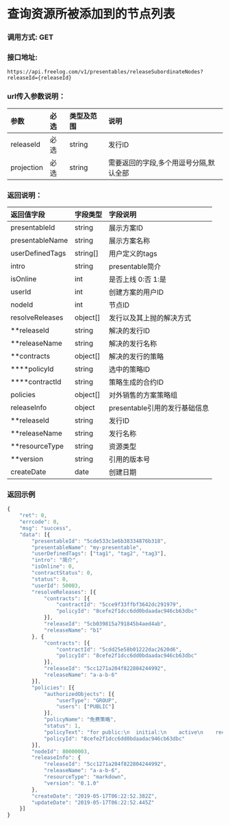 # 查询资源所被添加到的节点列表

### 调用方式: GET

### 接口地址:

```
https://api.freelog.com/v1/presentables/releaseSubordinateNodes?releaseId={releaseId}
```

### url传入参数说明：

| 参数 | 必选 | 类型及范围 | 说明 |
| :--- | :--- | :--- | :--- |
| releaseId | 必选 | string | 发行ID |
| projection | 必选 | string | 需要返回的字段,多个用逗号分隔,默认全部 |


### 返回说明：

| 返回值字段 | 字段类型 | 字段说明 |
| :--- | :--- | :--- |
| presentableId | string | 展示方案ID |
| presentableName | string | 展示方案名称 |
| userDefinedTags | string[] | 用户定义的tags |
| intro | string | presentable简介 |
| isOnline | int | 是否上线 0:否 1:是 |
| userId | int | 创建方案的用户ID |
| nodeId | int | 节点ID |
| resolveReleases | object[] | 发行以及其上抛的解决方式 |
| **releaseId | string | 解决的发行ID |
| **releaseName | string | 解决的发行名称 |
| **contracts | object[] | 解决的发行的策略 |
| ****policyId | string | 选中的策略ID |
| ****contractId | string | 策略生成的合约ID |
| policies | object[] | 对外销售的方案策略组 |
| releaseInfo | object | presentable引用的发行基础信息 |
| **releaseId | string | 发行ID |
| **releaseName | string | 发行名称 |
| **resourceType | string | 资源类型 |
| **version | string | 引用的版本号 |
| createDate | date | 创建日期 |


### 返回示例

```js
{
	"ret": 0,
	"errcode": 0,
	"msg": "success",
	"data": [{
		"presentableId": "5cde533c1e6b38334876b318",
		"presentableName": "my-presentable",
		"userDefinedTags": ["tag1", "tag2", "tag3"],
		"intro": "简介",
		"isOnline": 0,
		"contractStatus": 0,
		"status": 0,
		"userId": 50003,
		"resolveReleases": [{
			"contracts": [{
				"contractId": "5cce9f33ffbf3642dc291979",
				"policyId": "8cefe2f1dcc6dd0bdaadac946cb63dbc"
			}],
			"releaseId": "5cb039815a791845b4aed4ab",
			"releaseName": "b1"
		}, {
			"contracts": [{
				"contractId": "5cdd25e58b01222dac2620d6",
				"policyId": "8cefe2f1dcc6dd0bdaadac946cb63dbc"
			}],
			"releaseId": "5cc1271a204f822804244992",
			"releaseName": "a-a-b-6"
		}],
		"policies": [{
			"authorizedObjects": [{
				"userType": "GROUP",
				"users": ["PUBLIC"]
			}],
			"policyName": "免费策略",
			"status": 1,
			"policyText": "for public:\n  initial:\n    active\n    recontractable\n    presentable\n    terminate",
			"policyId": "8cefe2f1dcc6dd0bdaadac946cb63dbc"
		}],
		"nodeId": 80000003,
		"releaseInfo": {
			"releaseId": "5cc1271a204f822804244992",
			"releaseName": "a-a-b-6",
			"resourceType": "markdown",
			"version": "0.1.0"
		},
		"createDate": "2019-05-17T06:22:52.382Z",
		"updateDate": "2019-05-17T06:22:52.445Z"
	}]
}
```